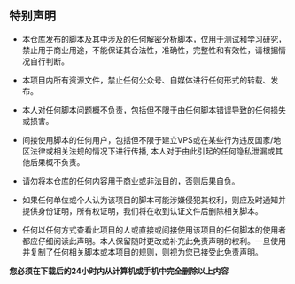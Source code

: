 ## 特别声明

- 本仓库发布的脚本及其中涉及的任何解密分析脚本，仅用于测试和学习研究，禁止用于商业用途，不能保证其合法性，准确性，完整性和有效性，请根据情况自行判断。

- 本项目内所有资源文件，禁止任何公众号、自媒体进行任何形式的转载、发布。

- 本人对任何脚本问题概不负责，包括但不限于由任何脚本错误导致的任何损失或损害。

- 间接使用脚本的任何用户，包括但不限于建立VPS或在某些行为违反国家/地区法律或相关法规的情况下进行传播, 本人对于由此引起的任何隐私泄漏或其他后果概不负责。

- 请勿将本仓库的任何内容用于商业或非法目的，否则后果自负。

- 如果任何单位或个人认为该项目的脚本可能涉嫌侵犯其权利，则应及时通知并提供身份证明，所有权证明，我们将在收到认证文件后删除相关脚本。

- 任何以任何方式查看此项目的人或直接或间接使用该项目的任何脚本的使用者都应仔细阅读此声明。本人保留随时更改或补充此免责声明的权利。一旦使用并复制了任何相关脚本或本项目的规则，则视为您已接受此免责声明。

**您必须在下载后的24小时内从计算机或手机中完全删除以上内容**
